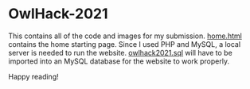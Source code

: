 # OwlHack-2021
This contains all of the code and images for my submission. [home.html](https://github.com/MaximusOpus/OwlHack-2021/blob/main/OwlHack2021/home.html) contains the home starting page. Since I used PHP and MySQL, a local server is needed to run the website. [owlhack2021.sql](https://github.com/MaximusOpus/OwlHack-2021/blob/main/OwlHack2021/owlhack2021.sql) will have to be imported into an MySQL database for the website to work properly. 

Happy reading!
